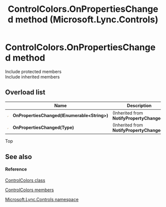 ﻿---
title: ControlColors.OnPropertiesChanged method  (Microsoft.Lync.Controls)
TOCTitle: 'OnPropertiesChanged method '
ms:assetid: Overload:Microsoft.Lync.Controls.ControlColors.OnPropertiesChanged_DI_3_UC_OCS14MrefLyncWPF
ms:mtpsurl: https://msdn.microsoft.com/en-us/library/microsoft.lync.controls.controlcolors.onpropertieschanged_di_3_uc_ocs14mreflyncwpf(v=office.15)
ms:contentKeyID: 48599103
ms.date: 07/28/2014
mtps_version: v=office.15
f1_keywords:
- Microsoft.Lync.Controls.ControlColors.OnPropertiesChanged
dev_langs:
- CSharp
- JScript
- VB
- other
---

# ControlColors.OnPropertiesChanged method

Include protected members  
Include inherited members  

## Overload list

<table>
<thead>
<tr class="header">
<th> </th>
<th>Name</th>
<th>Description</th>
</tr>
</thead>
<tbody>
<tr class="odd">
<td><img src="images/Hh347903.protmethod(Office.15).gif" title="Protected method" alt="Protected method" /></td>
<td><strong>OnPropertiesChanged(IEnumerable&lt;String&gt;)</strong></td>
<td>(Inherited from <strong>NotifyPropertyChanged</strong>.)</td>
</tr>
<tr class="even">
<td><img src="images/Hh347903.protmethod(Office.15).gif" title="Protected method" alt="Protected method" /></td>
<td><strong>OnPropertiesChanged(Type)</strong></td>
<td>(Inherited from <strong>NotifyPropertyChanged</strong>.)</td>
</tr>
</tbody>
</table>


Top

## See also

#### Reference

[ControlColors class](controlcolors-class-microsoft-lync-controls_1.md)

[ControlColors members](controlcolors-members-microsoft-lync-controls_1.md)

[Microsoft.Lync.Controls namespace](microsoft-lync-controls-namespace_1.md)

